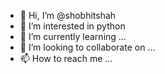 - 👋 Hi, I’m @shobhitshah
- 👀 I’m interested in python
- 🌱 I’m currently learning ...
- 💞️ I’m looking to collaborate on ...
- 📫 How to reach me ...

<!---
shobhitshah/shobhitshah is a ✨ special ✨ repository because its `README.md` (this file) appears on your GitHub profile.
You can click the Preview link to take a look at your changes.
--->
